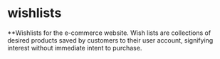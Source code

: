 # wishlists
**Wishlists for the e-commerce website.
Wish lists are collections of desired products saved by customers to their user account, signifying interest without immediate intent to purchase.
